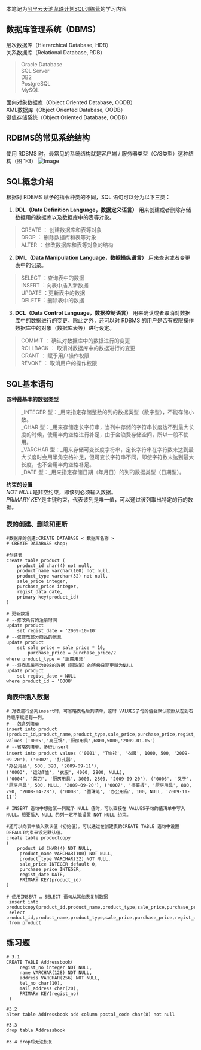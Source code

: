 本笔记为[阿里云天池龙珠计划SQL训练营](https://tianchi.aliyun.com/specials/promotion/aicampsql)的学习内容

## 数据库管理系统（DBMS）
层次数据库（Hierarchical Database, HDB）  
关系数据库（Relational Database, RDB）  
> Oracle Database  
> SQL Server  
> DB2  
> PostgreSQL  
> MySQL  

面向对象数据库（Object Oriented Database, OODB）  
XML数据库（Object Oriented Database, OODB）  
键值存储系统（Object Oriented Database, OODB）  
## RDBMS的常见系统结构
使用 RDBMS 时，最常见的系统结构就是客户端 / 服务器类型（C/S类型）这种结构（图 1-3）
![Image](https://user-images.githubusercontent.com/66725315/185875800-70979bc1-be19-4579-b787-fc799955c4f1.png)
## SQL概念介绍
根据对 RDBMS 赋予的指令种类的不同，SQL 语句可以分为以下三类：
1. **DDL（Data Definition Language，数据定义语言）** 用来创建或者删除存储数据用的数据库以及数据库中的表等对象。
> CREATE ： 创建数据库和表等对象  
> DROP ： 删除数据库和表等对象  
> ALTER ： 修改数据库和表等对象的结构  
2. **DML（Data Manipulation Language，数据操纵语言）** 用来查询或者变更表中的记录。
> SELECT ：查询表中的数据  
> INSERT ：向表中插入新数据  
> UPDATE ：更新表中的数据  
> DELETE ：删除表中的数据  
3. **DCL（Data Control Language，数据控制语言）** 用来确认或者取消对数据库中的数据进行的变更。除此之外，还可以对 RDBMS 的用户是否有权限操作数据库中的对象（数据库表等）进行设定。
> COMMIT ： 确认对数据库中的数据进行的变更  
> ROLLBACK ： 取消对数据库中的数据进行的变更  
> GRANT ： 赋予用户操作权限  
> REVOKE ： 取消用户的操作权限  
## SQL基本语句
**四种最基本的数据类型**
> _INTEGER 型：_用来指定存储整数的列的数据类型（数字型），不能存储小数。  
> _CHAR 型：_用来存储定长字符串，当列中存储的字符串长度达不到最大长度的时候，使用半角空格进行补足，由于会浪费存储空间，所以一般不使用。  
> _VARCHAR 型：_用来存储可变长度字符串，定长字符串在字符数未达到最大长度时会用半角空格补足，但可变长字符串不同，即使字符数未达到最大长度，也不会用半角空格补足。  
> _DATE 型：_用来指定存储日期（年月日）的列的数据类型（日期型）。

**约束的设置**  
*NOT NULL*是非空约束，即该列必须输入数据。  
*PRIMARY KEY*是主键约束，代表该列是唯一值，可以通过该列取出特定的行的数据。

### 表的创建、删除和更新
```
#数据库的创建:CREATE DATABASE < 数据库名称 >
# CREATE DATABASE shop;

#创建表
create table product (
    product_id char(4) not null,
    product_name varchar(100) not null,
    product_type varchar(32) not null,
    sale_price integer,
    purchase_price integer,
    regist_data date,
    primary key(product_id)
)
```
```
# 更新数据
# --修改所有的注册时间
update product
	set regist_date = '2009-10-10'
# --仅修改部分商品的信息
update product
	set sale_price = sale_price * 10,
	    purchase_price = purchase_price/2
where product_type = '厨房用具'
# --将商品编号为008的数据（圆珠笔）的等级日期更新为NULL
update product
	set regist_date = NULL
where product_id = '0008'
```
### 向表中插入数据
```
# 对表进行全列insert时，可省略表名后列清单，这时 VALUES子句的值会默认按照从左到右的顺序赋给每一列。
# --包含列清单
insert into product (product_id,product_name,product_type,sale_price,purchase_price,regist_date) values ('0005','高压锅','厨房用具',6800,5000,'2009-01-15')
# --省略列清单，多行insert
insert into product values ('0001', 'T恤衫', '衣服', 1000, 500, '2009-09-20'), ('0002', '打孔器', 
'办公用品', 500, 320, '2009-09-11'),
('0003', '运动T恤', '衣服', 4000, 2800, NULL),
('0004', '菜刀', '厨房用具', 3000, 2800, '2009-09-20'), ('0006', '叉子', '厨房用具', 500, NULL, '2009-09-20'), ('0007', '擦菜板', '厨房用具', 880, 790, '2008-04-28'), ('0008', '圆珠笔', '办公用品', 100, NULL, '2009-11-11')

# INSERT 语句中想给某一列赋予 NULL 值时，可以直接在 VALUES子句的值清单中写入 NULL。想要插入 NULL 的列一定不能设置 NOT NULL 约束。

#还可以向表中插入默认值（初始值）。可以通过在创建表的CREATE TABLE 语句中设置DEFAULT约束来设定默认值。
create table productcopy
(
	product_id CHAR(4) NOT NULL, 
     product_name VARCHAR(100) NOT NULL, 
     product_type VARCHAR(32) NOT NULL, 
     sale_price INTEGER default 0, 
     purchase_price INTEGER, 
     regist_date DATE, 
     PRIMARY KEY(product_id)
)

# 使用INSERT … SELECT 语句从其他表复制数据
 insert into productcopy(product_id,product_name,product_type,sale_price,purchase_price,regist_date)
 select product_id,product_name,product_type,sale_price,purchase_price,regist_date
 from product
```
## 练习题
```
# 3.1 
CREATE TABLE Addressbook(
     regist_no integer NOT NULL, 
     name VARCHAR(128) NOT NULL, 
     address VARCHAR(256) NOT NULL, 
     tel_no char(10), 
     mail_address char(20), 
     PRIMARY KEY(regist_no)
 )

#3.2
alter table Addressbook add column postal_code char(8) not null

#3.3
drop table Addressbook

#3.4 drop后无法恢复
```




















